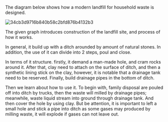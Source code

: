 The diagram below shows how a modern landfill for household waste is designed.

![34cb3d9716b840b58c2bfd876b4132b3](https://daxue-oss.koocdn.com/upload/ti/sardine/2623000-2624000/2623662/34cb3d9716b840b58c2bfd876b4132b3.png)

The given graph introduces construction of the landfill site, and process of how it works.

In general, it build up with a ditch arounded by amount of natural stones. In addition, the use of it can divide into 2 steps, poul and close.

In terms of it structure. firstly, it demand a man-made hole, and cram rocks around it. After that, clay need to attach on the surface of ditch, and then a synthetic lining stick on the clay, however, it is notable that a drainage tank need to be reserved. Finally, build drainage pipes in the bottom of ditch.

Then we learn about how to use it. To begin with, family disposal are pouled off into ditch by trucks, then the waste will milled by drainage pipes; meanwhile, waste liquid stream into ground through drainage tank. And then cover the hole by using clay. But be attention, it is important to left a small hole and stick a pipe into ditch as some gases may produced by milling waste, it will explode if gases can not leave out.